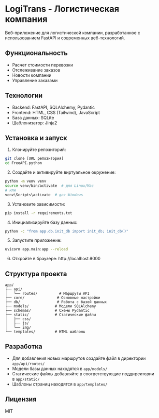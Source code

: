 # LogiTrans - Логистическая компания

Веб-приложение для логистической компании, разработанное с использованием FastAPI и современных веб-технологий.

## Функциональность

- Расчет стоимости перевозки
- Отслеживание заказов
- Новости компании
- Управление заказами

## Технологии

- Backend: FastAPI, SQLAlchemy, Pydantic
- Frontend: HTML, CSS (Tailwind), JavaScript
- База данных: SQLite
- Шаблонизатор: Jinja2

## Установка и запуск

1. Клонируйте репозиторий:
```bash
git clone [URL репозитория]
cd FreeAPI.python
```

2. Создайте и активируйте виртуальное окружение:
```bash
python -m venv venv
source venv/bin/activate  # для Linux/Mac
# или
venv\Scripts\activate  # для Windows
```

3. Установите зависимости:
```bash
pip install -r requirements.txt
```

4. Инициализируйте базу данных:
```bash
python -c "from app.db.init_db import init_db; init_db()"
```

5. Запустите приложение:
```bash
uvicorn app.main:app --reload
```

6. Откройте в браузере: http://localhost:8000

## Структура проекта

```
app/
├── api/
│   └── routes/          # Маршруты API
├── core/               # Основные настройки
├── db/                 # Работа с базой данных
├── models/            # Модели SQLAlchemy
├── schemas/           # Схемы Pydantic
├── static/            # Статические файлы
│   ├── css/
│   ├── js/
│   └── img/
└── templates/         # HTML шаблоны
```

## Разработка

- Для добавления новых маршрутов создайте файл в директории `app/api/routes/`
- Модели базы данных находятся в `app/models/`
- Статические файлы добавляйте в соответствующие поддиректории в `app/static/`
- Шаблоны страниц находятся в `app/templates/`

## Лицензия

MIT
